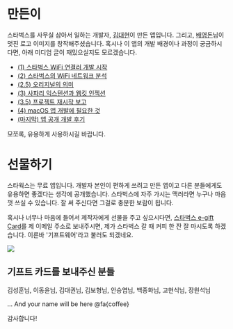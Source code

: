 # 만든이

스타벅스를 사무실 삼아서 일하는 개발자, [김대현](https://medium.com/@hatemogi)이 만든 앱입니다. 그리고, [배영돈](http://donny.co.kr)님이 멋진 로고 이미지를 창작해주셨습니다. 혹시나 이 앱의 개발 배경이나 과정이 궁금하시다면, 아래 미디엄 글이 재밌으실지도 모르겠습니다.

* [(1) 스타벅스 WiFi 연결러 개발 시작](https://goo.gl/DPY6UD)
* [(2) 스타벅스의 WiFi 네트워크 분석](https://goo.gl/5iYVST)
* [(2.5) 오리지널의 의미](https://goo.gl/1nGfW3)
* [(3) 사파리 익스텐션과 웹킷 인젝션 ](https://goo.gl/dKc4md)
* [(3.5) 프로젝트 재시작 보고 ](https://goo.gl/nnWsQQ)
* [(4) macOS 앱 개발에 필요한 것](https://goo.gl/H121zk)
* [(마지막) 앱 공개 개발 후기](https://goo.gl/16MghM)

모쪼록, 유용하게 사용하시길 바랍니다.

# 선물하기

스타웍스는 무료 앱입니다. 개발자 본인이 편하게 쓰려고 만든 앱이고 다른 분들에게도 유용하면 좋겠다는 생각에 공개했습니다. 스타벅스에 자주 가시는 맥러라면 누구나 마음껏 쓰실 수 있습니다. 잘 써 주신다면 그걸로 충분한 보람이 됩니다.

혹시나 너무나 마음에 들어서 제작자에게 선물을 주고 싶으시다면, [스타벅스 e-gift Card](https://www.istarbucks.co.kr/menu/card_list.do?CATE_CD=product_egift)를 제 이메일 주소로 보내주시면,
 제가 스타벅스 갈 때 커피 한 잔 잘 마시도록 하겠습니다. 이른바 '기프트웨어'라고 불러도 되겠네요.

![](img/giftcard.png)

## 기프트 카드를 보내주신 분들

김성훈님, 이동윤님, 김대권님, 김보형님, 안승엽님, 백종화님, 고현식님, 장원석님

... And your name will be here  @fa{coffee}

감사합니다!
